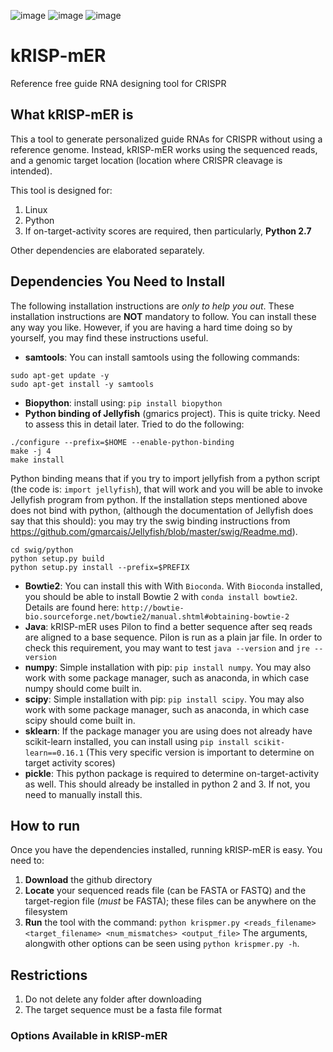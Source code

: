 ![image](https://img.shields.io/badge/%20-linux-orange)
![image](https://img.shields.io/badge/%20-python-blue)
![image](https://img.shields.io/badge/%20-crispr-yellowgreen)
# kRISP-mER
Reference free guide RNA designing tool for CRISPR

## What kRISP-mER is
This a tool to generate personalized guide RNAs for CRISPR without using a reference genome. Instead, kRISP-mER works using the sequenced reads, and a genomic target location (location where CRISPR cleavage is intended).

This tool is designed for:
1. Linux
1. Python
1. If on-target-activity scores are required, then particularly, **Python 2.7**

Other dependencies are elaborated separately.

## Dependencies You Need to Install
The following installation instructions are _only to help you out_. These installation instructions are **NOT** mandatory to follow. You can install these any way you like. However, if you are having a hard time doing so by yourself, you may find these instructions useful.
* **samtools**: You can install samtools using the following commands:
```buildoutcfg
sudo apt-get update -y
sudo apt-get install -y samtools
```
* **Biopython**: install using: `pip install biopython`
* **Python binding of Jellyfish** (gmarics project). This is quite tricky. Need to assess this in detail later. Tried to do the following:
```buildoutcfg
./configure --prefix=$HOME --enable-python-binding
make -j 4
make install
```
Python binding means that if you try to import jellyfish from a python script (the code is: `import jellyfish`), that will work and you will be able to invoke Jellyfish program from python.
If the installation steps mentioned above does not bind with python, (although the documentation of Jellyfish does say that this should): you may try the swig binding instructions from https://github.com/gmarcais/Jellyfish/blob/master/swig/Readme.md).
```buildoutcfg
cd swig/python
python setup.py build
python setup.py install --prefix=$PREFIX
```
* **Bowtie2**: You can install this with With `Bioconda`. With `Bioconda` installed, you should be able to install Bowtie 2 with `conda install bowtie2`. Details are found here: `http://bowtie-bio.sourceforge.net/bowtie2/manual.shtml#obtaining-bowtie-2`
* **Java**: kRISP-mER uses Pilon to find a better sequence after seq reads are aligned to a base sequence. Pilon is run as a plain jar file. In order to check this requirement, you may want to test `java --version` and `jre --version`
* **numpy**: Simple installation with pip: `pip install numpy`. You may also work with some package manager, such as anaconda, in which case numpy should come built in.
* **scipy**: Simple installation with pip: `pip install scipy`. You may also work with some package manager, such as anaconda, in which case scipy should come built in.
* **sklearn**: If the package manager you are using does not already have scikit-learn installed, you can install using `pip install scikit-learn==0.16.1` (This very specific version is important to determine on target activity scores)
* **pickle**: This python package is required to determine on-target-activity as well. This should already be installed in python 2 and 3. If not, you need to manually install this.

## How to run
Once you have the dependencies installed, running kRISP-mER is easy. You need to:
1. **Download** the github directory
1. **Locate** your sequenced reads file (can be FASTA or FASTQ) and the target-region file (_must_ be FASTA); these files can be anywhere on the filesystem
1. **Run** the tool with the command: `python krispmer.py <reads_filename> <target_filename> <num_mismatches> <output_file>`
The arguments, alongwith other options can be seen using `python krispmer.py -h`.

## Restrictions
1. Do not delete any folder after downloading
1. The target sequence must be a fasta file format

### Options Available in kRISP-mER
